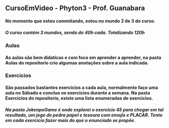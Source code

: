 ## CursoEmVideo - Phyton3 - Prof. Guanabara

#### No momento que estou commitando, estou no mundo 2 de 3 do curso. 
##### O curso contém 3 mundos, sendo de 40h cada. Totalizando 120h

### Aulas
#### As aulas são bem didaticas e com foco em aprender a aprender, na pasta Aulas do repositorio crio algumas anotações sobre a aula indicada.

### Exercicios
#### São passados bastantes exercicios a cada aula, normalmente faço uma aula no Sábado e concluo os exercicios durante a semana. Na pasta Exercicios do repositorio, existe uma lista enumeradas de exercicios.

##### Na pasta JokenpoGame é onde explorei o exercicio 45 para chegar em tal resultado, um jogo de pedra papel e tesoura com emojis e PLACAR. Tento em cada exercicio fazer mais do que o enunciado se propõe.